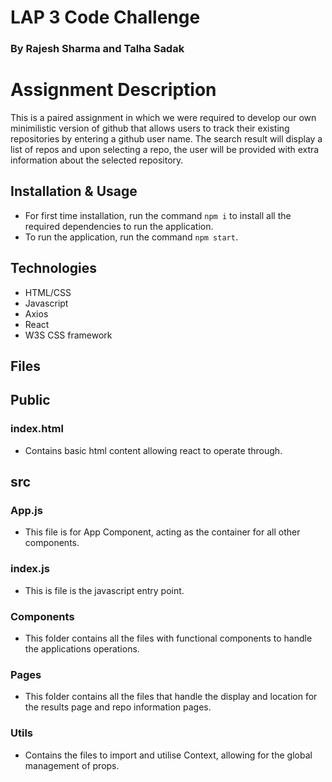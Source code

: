 # LAP 3 Code Challenge 
### By Rajesh Sharma and Talha Sadak

# Assignment Description

This is a paired assignment in which we were required to develop our own minimilistic version of github that allows users to track their existing repositories by entering a github user name. The search result will display a list of repos and upon selecting a repo, the user will be provided with extra information about the selected repository. 

## Installation & Usage 

- For first time installation, run the command `npm i` to install all the required dependencies to run the application. 
- To run the application, run the command `npm start`.

## Technologies 
- HTML/CSS 
- Javascript
- Axios
- React 
- W3S CSS framework 

## Files 

## Public 
### index.html 
- Contains basic html content allowing react to operate through. 

## src 
### App.js 
- This file is for App Component, acting as the container for all other components. 

### index.js 
- This is file is the javascript entry point. 

### Components 
- This folder contains all the files with functional components to handle the applications operations. 

### Pages
- This folder contains all the files that handle the display and location for the results page and repo information pages. 

### Utils 
- Contains the files to import and utilise Context, allowing for the global management of props. 
